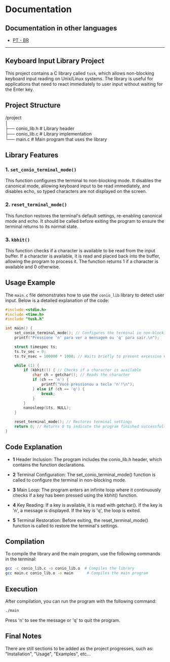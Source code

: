 # Documentation

## Documentation in other languages

- [PT - BR](Documentation_in_Portuguese)

---

## Keyboard Input Library Project

This project contains a C library called `tusk`, which allows non-blocking keyboard input reading on Unix/Linux systems. The library is useful for applications that need to react immediately to user input without waiting for the Enter key.

## Project Structure

/project  
│  
├── conio_lib.h # Library header  
├── conio_lib.c # Library implementation  
└── main.c # Main program that uses the library  

## Library Features

### 1. `set_conio_terminal_mode()`

This function configures the terminal to non-blocking mode. It disables the canonical mode, allowing keyboard input to be read immediately, and disables echo, so typed characters are not displayed on the screen.

### 2. `reset_terminal_mode()`

This function restores the terminal's default settings, re-enabling canonical mode and echo. It should be called before exiting the program to ensure the terminal returns to its normal state.

### 3. `kbhit()`

This function checks if a character is available to be read from the input buffer. If a character is available, it is read and placed back into the buffer, allowing the program to process it. The function returns 1 if a character is available and 0 otherwise.

## Usage Example

The `main.c` file demonstrates how to use the `conio_lib` library to detect user input. Below is a detailed explanation of the code:

```c
#include <stdio.h>
#include <time.h>
#include "tusk.h"

int main() {
    set_conio_terminal_mode(); // Configures the terminal in non-blocking mode
    printf("Pressione 'n' para ver a mensagem ou 'q' para sair.\n");

    struct timespec ts;
    ts.tv_sec = 0;
    ts.tv_nsec = 100000 * 1000; // Waits briefly to prevent excessive CPU usage

    while (1) {
        if (kbhit()) { // Checks if a character is available
            char ch = getchar(); // Reads the character
            if (ch == 'n') {
                printf("Você pressionou a tecla 'n'!\n");
            } else if (ch == 'q') {
                break;
            }
        }
        nanosleep(&ts, NULL);
    }

    reset_terminal_mode(); // Restores terminal settings
    return 0; // Returns 0 to indicate the program finished successfully
}
```

## Code Explanation

  - **1** Header Inclusion: The program includes the conio_lib.h header, which contains the function declarations.

  - **2** Terminal Configuration: The set_conio_terminal_mode() function is called to configure the terminal in non-blocking mode.

  - **3** Main Loop: The program enters an infinite loop where it continuously checks if a key has been pressed using the kbhit() function.

  - **4** Key Reading: If a key is available, it is read with getchar(). If the key is 'n', a message is displayed. If the key is 'q', the loop is exited.

  - **5** Terminal Restoration: Before exiting, the reset_terminal_mode() function is called to restore the terminal's settings.

## Compilation

To compile the library and the main program, use the following commands in the terminal:

```bash
gcc -c conio_lib.c -o conio_lib.o  # Compiles the library
gcc main.c conio_lib.o -o main      # Compiles the main program
```

## Execution

After compilation, you can run the program with the following command:

```bash
./main
```

Press 'n' to see the message or 'q' to quit the program.

## Final Notes

There are still sections to be added as the project progresses, such as: "Installation", "Usage", "Examples", etc...
